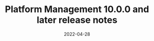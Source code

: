 ---
title: Platform Management 10.0.0 and later release notes
linkTitle: Platform Management 10.0.0 and later release notes
weight: 130
simple_list: true
date: 2022-04-28
---